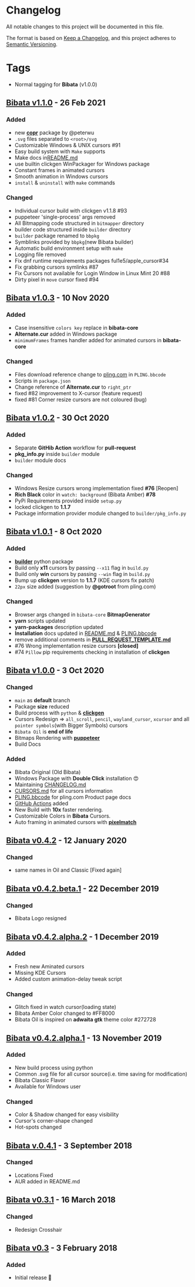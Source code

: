 # Changelog

All notable changes to this project will be documented in this file.

The format is based on [Keep a Changelog](https://keepachangelog.com/en/1.0.0/),
and this project adheres to [Semantic Versioning](https://semver.org/spec/v2.0.0.html).

# Tags

-   Normal tagging for **Bibata** (v1.0.0)

## [Bibata v1.1.0] - 26 Feb 2021

### Added

-   new **[copr](https://copr.fedorainfracloud.org/coprs/peterwu/rendezvous/package/bibata-cursor-themes/)** package by @peterwu
-   `.svg` files separated to `<root>/svg`
-   Customizable Windows & UNIX cursors #91
-   Easy build system with `Make` supports
-   Make docs in[README.md](./README.md#manual-build)
-   use builtin clickgen WinPackager for Windows package
-   Constant frames in animated cursors
-   Smooth animation in Windows cursors
-   `install` & `uninstall` with `make` commands

### Changed

-   Individual cursor build with clickgen v1.1.8 #93
-   puppeteer 'single-process' args removed
-   All Bitmapping code structured in `bitmapper` directory
-   builder code structured inside `builder` directory
-   `builder` package renamed to `bbpkg`
-   Symblinks provided by `bbpkg`(new Bibata builder)
-   Automatic build environment setup with `make`
-   Logging file removed
-   Fix dnf runtime requirements packages ful1e5/apple_cursor#34
-   Fix grabbing cursors symlinks #87
-   Fix Cursors not available for Login Window in Linux Mint 20 #88
-   Dirty pixel in `move` cursor fixed #94

## [Bibata v1.0.3] - 10 Nov 2020

### Added

-   Case insensitive `colors key` replace in **bibata-core**
-   **Alternate.cur** added in Windows package
-   `minimumFrames` frames handler added for animated cursors in **bibata-core**

### Changed

-   Files download reference change to [pling.com](https://www.pling.com/p/1197198/) in `PLING.bbcode`
-   Scripts in `package.json`
-   Change reference of **Alternate.cur** to `right_ptr`
-   fixed #82 improvement to X-cursor (feature request)
-   fixed #81 Corner resize cursors are not coloured (bug)

## [Bibata v1.0.2] - 30 Oct 2020

### Added

-   Separate **GitHib Action** workflow for **pull-request**
-   **pkg_info.py** inside `builder` module
-   `builder` module docs

### Changed

-   Windows Resize cursors wrong implementation fixed **#76** [Reopen]
-   **Rich Black** color in `watch: background` (Bibata Amber) **#78**
-   PyPi Requirements provided inside `setup.py`
-   locked clickgen to **1.1.7**
-   Package information provider module changed to `builder/pkg_info.py`

## [Bibata v1.0.1] - 8 Oct 2020

### Added

-   **[builder](./builder/)** python package
-   Build only **x11** cursors by passing `--x11` flag in `build.py`
-   Build only **win** cursors by passing `--win` flag in `build.py`
-   Bump up **clickgen** version to **1.1.7** (KDE cursors fix patch)
-   `22px` size added (suggestion by **@gotroot** from pling.com)

### Changed

-   Browser args changed in `bibata-core` **BitmapGenerator**
-   **yarn** scripts updated
-   **yarn-packages** description updated
-   **Installation** docs updated in [README.md](./README.md) & [PLING.bbcode](./PLING.bbcode)
-   remove additional comments in **[PULL_REQUEST_TEMPLATE.md](https://github.com/ful1e5/Bibata_Cursor/commit/085221352038a199aae99f828d64b2ae91ace493)**
-   #76 Wrong implementation resize cursors **[closed]**
-   #74 `Pillow` pip requirements checking in installation of **clickgen**

## [Bibata v1.0.0] - 3 Oct 2020

### Changed

-   `main` as **default** branch
-   Package **size** reduced
-   Build process with `python` & [**clickgen**](https://github.com/ful1e5/clickgen)
-   Cursors Redesign => `all_scroll`, `pencil`, `wayland_cursor`, `xcursor` and all `pointer symbols`(with Bigger Symbols) cursors
-   `Bibata Oil` is **end of life**
-   Bitmaps Rendering with [**puppeteer**](https://github.com/puppeteer/puppeteer)
-   Build Docs

### Added

-   Bibata Original (Old Bibata)
-   Windows Package with **Double Click** installation 😍
-   Maintaining [CHANGELOG.md](./CHANGELOG.md)
-   [CURSORS.md](./CURSORS.md) for all cursors information
-   [PLING.bbcode](./PLING.bbcode) for pling.com Product page docs
-   [GitHub Actions](https://github.com/ful1e5/Bibata_Cursor/actions) added
-   New Build with **10x** faster rendering.
-   Customizable Colors in **Bibata** Cursors.
-   Auto framing in animated cursors with [**pixelmatch**](https://github.com/mapbox/pixelmatch)

## [Bibata v0.4.2] - 12 January 2020

### Changed

-   same names in Oil and Classic [Fixed again]

## [Bibata v0.4.2.beta.1] - 22 December 2019

### Changed

-   Bibata Logo resigned

## [Bibata v0.4.2.alpha.2] - 1 December 2019

### Added

-   Fresh new Aminated cursors
-   Missing KDE Cursors
-   Added custom animation-delay tweak script

### Changed

-   Glitch fixed in watch cursor(loading state)
-   Bibata Amber Color changed to #FF8000
-   Bibata Oil is inspired on **adwaita gtk** theme color #272728

## [Bibata v0.4.2.alpha.1] - 13 November 2019

### Added

-   New build process using python
-   Common .svg file for all cursor source(i.e. time saving for modification)
-   Bibata Classic Flavor
-   Available for Windows user

### Changed

-   Color & Shadow changed for easy visibility
-   Cursor's corner-shape changed
-   Hot-spots changed

## [Bibata v.0.4.1] - 3 September 2018

### Changed

-   Locations Fixed
-   AUR added in README.md

## [Bibata v0.3.1] - 16 March 2018

### Changed

-   Redesign Crosshair

## [Bibata v0.3] - 3 February 2018

### Added

-   Initial release 🎊

[unreleased]: https://github.com/ful1e5/Bibata_Cursor/compare/v1.1.0...main
[bibata v1.1.0]: https://github.com/ful1e5/Bibata_Cursor/compare/v1.0.3...v1.1.0
[bibata v1.0.3]: https://github.com/ful1e5/Bibata_Cursor/compare/v1.0.2...v1.0.3
[bibata v1.0.2]: https://github.com/ful1e5/Bibata_Cursor/compare/v1.0.1...v1.0.2
[bibata v1.0.1]: https://github.com/ful1e5/Bibata_Cursor/compare/v1.0.0...v1.0.1
[bibata v1.0.0]: https://github.com/ful1e5/Bibata_Cursor/compare/v0.4.2...v1.0.0
[bibata v0.4.2]: https://github.com/ful1e5/Bibata_Cursor/compare/v0.4.2.beta.1...v0.4.2
[bibata v0.4.2.beta.1]: https://github.com/ful1e5/Bibata_Cursor/compare/v0.4.2.alpha.2...v0.4.2.beta.1
[bibata v0.4.2.alpha.2]: https://github.com/ful1e5/Bibata_Cursor/compare/v0.4.2.alpha.1...v0.4.2.alpha.2
[bibata v0.4.2.alpha.1]: https://github.com/ful1e5/Bibata_Cursor/compare/v0.4.1...v0.4.2.alpha.1
[bibata v.0.4.1]: https://github.com/ful1e5/Bibata_Cursor/compare/v0.3.1...v0.4.1
[bibata v0.3.1]: https://github.com/ful1e5/Bibata_Cursor/compare/v0.3...v0.3.1
[bibata v0.3]: https://github.com/ful1e5/Bibata_Cursor/tree/v0.3
